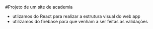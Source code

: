 ﻿#Projeto de um site de academia
 - utlizamos do React para realizar a estrutura visual do web app
 - utilizamos do firebase para que venham a ser feitas as validações
